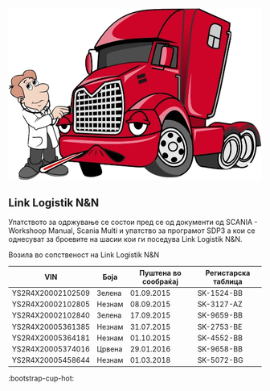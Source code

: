 ![EuroPythonLogo](images/intro.png)

## Link Logistik N&N

Упатството за одржување се состои пред се од документи од SCANIA - Workshoop Manual, Scania Multi и упатство за програмот SDP3 а кои се однесуват за броевите на шасии кои ги поседува Link Lоgistik N&N.

Возила во сопственост на Link Logistik N&N

| VIN | Боја | Пуштена во сообраќај | Регистарска таблица |
|-|-|-|-|
| YS2R4X20002102509 | Зелена | 01.09.2015 | SK-1524-BB |
| YS2R4X20002102805 | Незнам | 08.09.2015 | SK-3127-AZ |
| YS2R4X20002102840 | Зелена | 17.09.2015 | SK-9659-BB |
| YS2R4X20005361385 | Незнам | 31.07.2015 | SK-2753-BE |
| YS2R4X20005364181 | Незнам | 01.10.2015 | SK-4552-BB |
| YS2R4X20005374016 | Црвена | 29.01.2016 | SK-9658-BB |
| YS2R4X20005458644 | Незнам | 01.03.2018 | SK-5072-BG |


:bootstrap-cup-hot:


